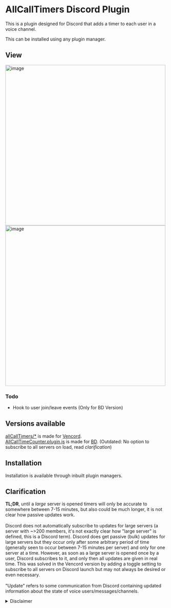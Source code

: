 # AllCallTimers Discord Plugin
This is a plugin designed for Discord that adds a timer to each user in a voice channel.

This can be installed using any plugin manager.

## View
<img height="500rem" alt="image" src="https://github.com/Max-Herbold/Vencord/assets/49804267/b11a5845-1bf1-42fe-8d83-65b51c50b60c"> <img height="500rem" alt="image" src="https://github.com/Max-Herbold/Vencord/assets/49804267/28c28fa3-1a26-4563-8dbf-6d283d3f7630">

### Todo
- Hook to user join/leave events (Only for BD Version)

## Versions available
[allCallTimers/*](https://github.com/Max-Herbold/Vencord/tree/main/src/plugins/allCallTimers) is made for [Vencord](https://vencord.dev/).<br/>
[AllCallTimeCounter.plugin.js](https://github.com/Max-Herbold/AllCallTimersDiscordPlugin/tree/main/AllCallTimeCounter.plugin.js) is made for [BD](https://betterdiscord.app/). (Outdated: No option to subscribe to all servers on load, read *clarification*)

## Installation
Installation is available through inbuilt plugin managers.

## Clarification
**TL;DR**, until a *large* server is opened timers will only be accurate to somewhere between 7-15 minutes, but also could be much longer, it is not clear how passive updates work.<br/><br/>
Discord does not automatically subscribe to updates for large servers (a server with ~>200 members, it's not exactly clear how "large server" is defined, this is a Discord term). Discord does get passive (bulk) updates for large servers but they occur only after some arbitrary period of time (generally seen to occur between 7-15 minutes per server) and only for one server at a time. However, as soon as a large server is opened once by a user, Discord subscribes to it, and only then all updates are given in real time. This was solved in the Vencord version by adding a toggle setting to subscribe to all servers on Discord launch but may not always be desired or even necessary.<br/><br/>
"Update" refers to some communication from Discord containing updated information about the state of voice users/messages/channels.


<details>
  <summary>Disclaimer</summary>
The following code ("AllCallTimers") provided herewith is for informational purposes only and is not intended for installation or use. By accessing or utilizing this Code, you agree that you do so at your own risk.

The author of this Code hereby expressly disclaims any and all liability for any damages, losses, or injuries arising out of the installation, use, or reliance on the Code. The Code is provided on an "as is" and "as available" basis without any warranties, express or implied, including but not limited to the implied warranties of merchantability, fitness for a particular purpose, or non-infringement.

You acknowledge and agree that the Code may involve modifications to proprietary code owned by third parties, and that such modifications may be prohibited under the terms and conditions governing the use of the proprietary code. You expressly agree that the Author shall not be held liable for any breach of the terms and conditions associated with the proprietary code resulting from your installation, use, or reliance on the Code provided herein. It is your sole responsibility to ensure compliance with all applicable terms and conditions governing the use of the proprietary code.

Furthermore, the Author does not have any affiliation with the original company or entity from which the Code may have been derived. Any resemblance to code owned or produced by any other entity is purely coincidental.

You acknowledge and agree that the Author shall not be held liable for any claims, damages, losses, or liabilities arising from your installation, use, or reliance on the Code. It is your responsibility to ensure compliance with all applicable laws and regulations before installing or using the Code.

By accessing or utilizing the Code, you agree to indemnify, defend, and hold harmless the Author from any claims, damages, losses, or liabilities, including reasonable attorneys' fees, arising out of or related to your installation, use, or reliance on the Code.

By accessing or utilizing the Code, you acknowledge that you have read, understood, and agreed to be bound by this disclaimer.
</details>
